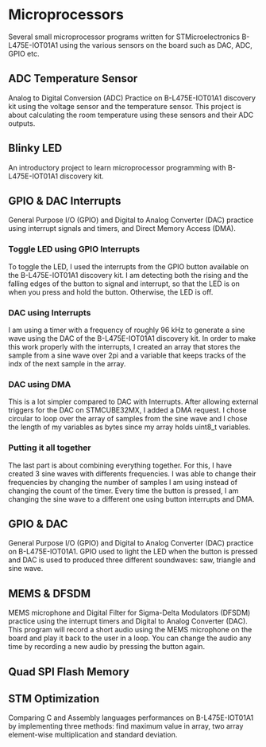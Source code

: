 # Microprocessors

Several small microprocessor programs written for STMicroelectronics B-L475E-IOT01A1 using the various sensors on the board such as DAC, ADC, GPIO etc.

## ADC Temperature Sensor

Analog to Digital Conversion (ADC) Practice on B-L475E-IOT01A1 discovery kit using the voltage sensor and the temperature sensor. This project is about calculating the room temperature using these sensors and their ADC outputs.

## Blinky LED

An introductory project to learn microprocessor programming with B-L475E-IOT01A1 discovery kit.

## GPIO & DAC Interrupts

General Purpose I/O (GPIO) and Digital to Analog Converter (DAC) practice using interrupt signals and timers, and Direct Memory Access (DMA).

### Toggle LED using GPIO Interrupts

To toggle the LED, I used the interrupts from the GPIO button available on the B-L475E-IOT01A1 discovery kit. I am detecting both the rising and the falling edges of the button to signal and interrupt, so that the LED is on when you press and hold the button. Otherwise, the LED is off.

### DAC using Interrupts

I am using a timer with a frequency of roughly 96 kHz to generate a sine wave using the DAC of the B-L475E-IOT01A1 discovery kit. In order to make this work properly with the interrupts, I created an array that stores the sample from a sine wave over 2pi and a variable that keeps tracks of the indx of the next sample in the array.

### DAC using DMA

This is a lot simpler compared to DAC with Interrupts. After allowing external triggers for the DAC on STMCUBE32MX, I added a DMA request. I chose circular to loop over the array of samples from the sine wave and I chose the length of my variables as bytes since my array holds uint8_t variables.

### Putting it all together

The last part is about combining everything together. For this, I have created 3 sine waves with differents frequencies. I was able to change their frequencies by changing the number of samples I am using instead of changing the count of the timer. Every time the button is pressed, I am changing the sine wave to a different one using button interrupts and DMA.

## GPIO & DAC

General Purpose I/O (GPIO) and Digital to Analog Converter (DAC) practice on B-L475E-IOT01A1. GPIO used to light the LED when the button is pressed and DAC is used to produced three different soundwaves: saw, triangle and sine wave.

## MEMS & DFSDM

MEMS microphone and Digital Filter for Sigma-Delta Modulators (DFSDM) practice using the interrupt timers and Digital to Analog Converter (DAC). This program will record a short audio using the MEMS microphone on the board and play it back to the user in a loop. You can change the audio any time by recording a new audio by pressing the button again.

## Quad SPI Flash Memory

## STM Optimization

Comparing C and Assembly languages performances on B-L475E-IOT01A1 by implementing three methods: find maximum value in array, two array element-wise multiplication and standard deviation.
